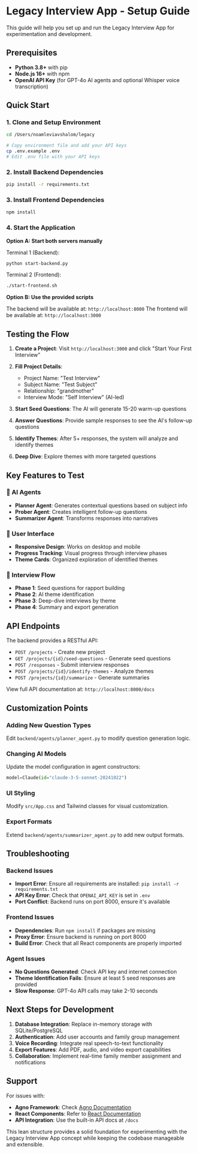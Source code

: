 # Legacy Interview App - Setup Guide

This guide will help you set up and run the Legacy Interview App for experimentation and development.

## Prerequisites

- **Python 3.8+** with pip
- **Node.js 16+** with npm
- **OpenAI API Key** (for GPT-4o AI agents and optional Whisper voice transcription)

## Quick Start

### 1. Clone and Setup Environment

```bash
cd /Users/noamleviavshalom/legacy

# Copy environment file and add your API keys
cp .env.example .env
# Edit .env file with your API keys
```

### 2. Install Backend Dependencies

```bash
pip install -r requirements.txt
```

### 3. Install Frontend Dependencies

```bash
npm install
```

### 4. Start the Application

**Option A: Start both servers manually**

Terminal 1 (Backend):
```bash
python start-backend.py
```

Terminal 2 (Frontend):
```bash
./start-frontend.sh
```

**Option B: Use the provided scripts**

The backend will be available at: `http://localhost:8000`
The frontend will be available at: `http://localhost:3000`

## Testing the Flow

1. **Create a Project**: Visit `http://localhost:3000` and click "Start Your First Interview"

2. **Fill Project Details**:
   - Project Name: "Test Interview"
   - Subject Name: "Test Subject"
   - Relationship: "grandmother"
   - Interview Mode: "Self Interview" (AI-led)

3. **Start Seed Questions**: The AI will generate 15-20 warm-up questions

4. **Answer Questions**: Provide sample responses to see the AI's follow-up questions

5. **Identify Themes**: After 5+ responses, the system will analyze and identify themes

6. **Deep Dive**: Explore themes with more targeted questions

## Key Features to Test

### 🤖 AI Agents
- **Planner Agent**: Generates contextual questions based on subject info
- **Prober Agent**: Creates intelligent follow-up questions
- **Summarizer Agent**: Transforms responses into narratives

### 📱 User Interface
- **Responsive Design**: Works on desktop and mobile
- **Progress Tracking**: Visual progress through interview phases
- **Theme Cards**: Organized exploration of identified themes

### 🔄 Interview Flow
- **Phase 1**: Seed questions for rapport building
- **Phase 2**: AI theme identification
- **Phase 3**: Deep-dive interviews by theme
- **Phase 4**: Summary and export generation

## API Endpoints

The backend provides a RESTful API:

- `POST /projects` - Create new project
- `GET /projects/{id}/seed-questions` - Generate seed questions
- `POST /responses` - Submit interview responses
- `POST /projects/{id}/identify-themes` - Analyze themes
- `POST /projects/{id}/summarize` - Generate summaries

View full API documentation at: `http://localhost:8000/docs`

## Customization Points

### Adding New Question Types
Edit `backend/agents/planner_agent.py` to modify question generation logic.

### Changing AI Models
Update the model configuration in agent constructors:
```python
model=Claude(id="claude-3-5-sonnet-20241022")
```

### UI Styling
Modify `src/App.css` and Tailwind classes for visual customization.

### Export Formats
Extend `backend/agents/summarizer_agent.py` to add new output formats.

## Troubleshooting

### Backend Issues
- **Import Error**: Ensure all requirements are installed: `pip install -r requirements.txt`
- **API Key Error**: Check that `OPENAI_API_KEY` is set in `.env`
- **Port Conflict**: Backend runs on port 8000, ensure it's available

### Frontend Issues
- **Dependencies**: Run `npm install` if packages are missing
- **Proxy Error**: Ensure backend is running on port 8000
- **Build Error**: Check that all React components are properly imported

### Agent Issues
- **No Questions Generated**: Check API key and internet connection
- **Theme Identification Fails**: Ensure at least 5 seed responses are provided
- **Slow Response**: GPT-4o API calls may take 2-10 seconds

## Next Steps for Development

1. **Database Integration**: Replace in-memory storage with SQLite/PostgreSQL
2. **Authentication**: Add user accounts and family group management  
3. **Voice Recording**: Integrate real speech-to-text functionality
4. **Export Features**: Add PDF, audio, and video export capabilities
5. **Collaboration**: Implement real-time family member assignment and notifications

## Support

For issues with:
- **Agno Framework**: Check [Agno Documentation](https://docs.agno.com)
- **React Components**: Refer to [React Documentation](https://react.dev)
- **API Integration**: Use the built-in API docs at `/docs`

This lean structure provides a solid foundation for experimenting with the Legacy Interview App concept while keeping the codebase manageable and extensible.
